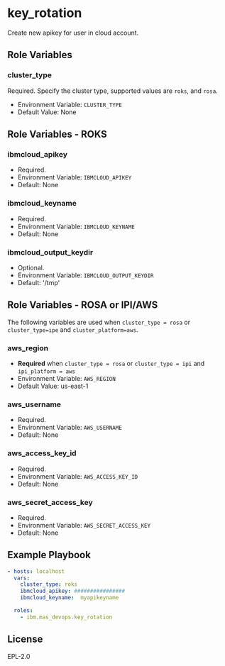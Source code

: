 key_rotation
===============================================================================

Create new apikey for user in cloud account.

Role Variables
-------------------------------------------------------------------------------
### cluster_type
Required.  Specify the cluster type, supported values are `roks`, and `rosa`.

- Environment Variable: `CLUSTER_TYPE`
- Default Value: None


Role Variables - ROKS
-------------------------------------------------------------------------------
### ibmcloud_apikey

- Required.
- Environment Variable: `IBMCLOUD_APIKEY`
- Default: None

### ibmcloud_keyname

- Required.
- Environment Variable: `IBMCLOUD_KEYNAME`
- Default: None

### ibmcloud_output_keydir

- Optional.
- Environment Variable: `IBMCLOUD_OUTPUT_KEYDIR`
- Default: '/tmp'


Role Variables - ROSA or IPI/AWS
-------------------------------------------------------------------------------
The following variables are used when `cluster_type = rosa` or `cluster_type=ipe` and `cluster_platform=aws`.

### aws_region

- **Required** when `cluster_type = rosa` or `cluster_type = ipi` and `ipi_platform = aws` 
- Environment Variable: `AWS_REGION`
- Default Value: us-east-1

### aws_username

- Required.
- Environment Variable: `AWS_USERNAME`
- Default: None

### aws_access_key_id

- Required.
- Environment Variable: `AWS_ACCESS_KEY_ID`
- Default: None

### aws_secret_access_key

- Required.
- Environment Variable: `AWS_SECRET_ACCESS_KEY`
- Default: None


Example Playbook
-------------------------------------------------------------------------------

```yaml
- hosts: localhost
  vars:
    cluster_type: roks
    ibmcloud_apikey: ################
    ibmcloud_keyname:  myapikeyname

  roles:
    - ibm.mas_devops.key_rotation
```

License
-------------------------------------------------------------------------------

EPL-2.0
